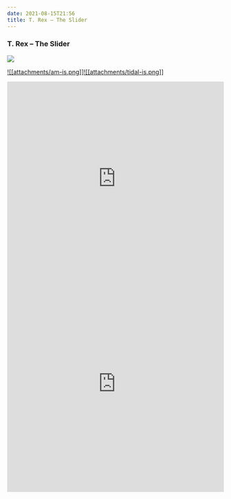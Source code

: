 ```yaml
---
date: 2021-08-15T21:56
title: T. Rex – The Slider
---
```

### T. Rex – The Slider
[![](https://img.discogs.com/SsbmG61zRgeTjcR4T-g_sgxDM-E=/fit-in/600x595/filters:strip_icc():format(jpeg):mode_rgb():quality(90)/discogs-images/R-14657457-1587177993-7197.jpeg.jpg)][1] 

[1]: https://www.discogs.com/release/14657457
[2]: https://music.apple.com/us/album/1440945199
[3]: https://listen.tidal.com/album/50383355

[![[attachments/am-is.png]]][2][![[attachments/tidal-is.png]]][3]

<iframe allow="autoplay *; encrypted-media *; fullscreen *" frameborder="0" height="450" style="width:100%;max-width:660px;overflow:hidden;background:transparent;" sandbox="allow-forms allow-popups allow-same-origin allow-scripts allow-storage-access-by-user-activation allow-top-navigation-by-user-activation" src="https://embed.music.apple.com/us/album/turn-blue/1440945199"></iframe>
<div style="position: relative; padding-bottom: 100%; height: 0; overflow: hidden; max-width: 100%;"><iframe src="https://embed.tidal.com/albums/50383355?layout=gridify" frameborder= "0" allowfullscreen style="position: absolute; top: 0; left: 0; width: 100%; height: 1px; min-height: 100%; margin: 0 auto;"></iframe></div>